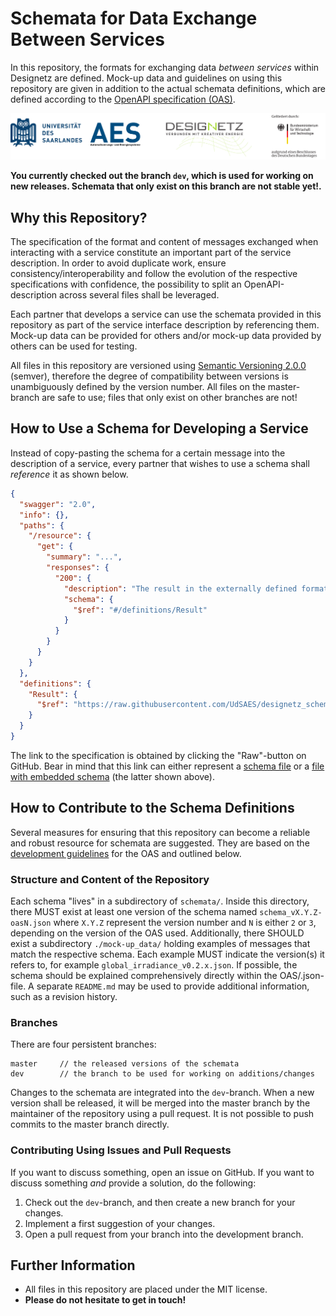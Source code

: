 # Schemata for Data Exchange Between Services
In this repository, the formats for exchanging data _between services_ within Designetz are defined. Mock-up data and guidelines on using this repository are given in addition to the actual schemata definitions, which are defined according to the [OpenAPI specification (OAS)](https://github.com/OAI/OpenAPI-Specification/blob/master/versions/2.0.md).

![](https://github.com/UdSAES/designetz_schemata/blob/master/resources/logos_uds_aes_designetz_bmwi.png)

__You currently checked out the branch `dev`, which is used for working on new releases. Schemata that only exist on this branch are not stable yet!.__

## Why this Repository?
The specification of the format and content of messages exchanged when interacting with a service constitute an important part of the service description. In order to avoid duplicate work, ensure consistency/interoperability and follow the evolution of the respective specifications with confidence, the possibility to split an OpenAPI-description across several files shall be leveraged.

Each partner that develops a service can use the schemata provided in this repository as part of the service interface description by referencing them. Mock-up data can be provided for others and/or mock-up data provided by others can be used for testing.

All files in this repository are versioned using [Semantic Versioning 2.0.0](https://semver.org/spec/v2.0.0.html) (semver), therefore the degree of compatibility between versions is unambiguously defined by the version number. All files on the master-branch are safe to use; files that only exist on other branches are not!

## How to Use a Schema for Developing a Service
Instead of copy-pasting the schema for a certain message into the description of a service, every partner that wishes to use a schema shall _reference_ it as shown below.
```json
{
  "swagger": "2.0",
  "info": {},
  "paths": {
    "/resource": {
      "get": {
        "summary": "...",
        "responses": {
          "200": {
            "description": "The result in the externally defined format.",
            "schema": {
              "$ref": "#/definitions/Result"
            }
          }
        }
      }
    }
  },
  "definitions": {
    "Result": {
      "$ref": "https://raw.githubusercontent.com/UdSAES/designetz_schemata/master/schemata/forecast/schema_v0.2.1-oas2.json#/Result"
    }
  }
}

```
The link to the specification is obtained by clicking the "Raw"-button on GitHub. Bear in mind that this link can either represent a [schema file](https://github.com/OAI/OpenAPI-Specification/blob/master/versions/2.0.md#relative-schema-file-example) or a [file with embedded schema](https://github.com/OAI/OpenAPI-Specification/blob/master/versions/2.0.md#relative-files-with-embedded-schema-example) (the latter shown above).

## How to Contribute to the Schema Definitions
Several measures for ensuring that this repository can become a reliable and robust resource for schemata are suggested. They are based on the [development guidelines](https://github.com/OAI/OpenAPI-Specification/blob/master/DEVELOPMENT.md) for the OAS and outlined below.

### Structure and Content of the Repository
Each schema "lives" in a subdirectory of `schemata/`. Inside this directory, there MUST exist at least one version of the schema named `schema_vX.Y.Z-oasN.json` where `X.Y.Z` represent the version number and `N` is either `2` or `3`, depending on the version of the OAS used. Additionally, there SHOULD exist a subdirectory `./mock-up_data/` holding examples of messages that match the respective schema. Each example MUST indicate the version(s) it refers to, for example `global_irradiance_v0.2.x.json`. If possible, the schema should be explained comprehensively directly within the OAS/.json-file. A separate `README.md` may be used to provide additional information, such as a revision history.

### Branches
There are four persistent branches:
```
master     // the released versions of the schemata
dev        // the branch to be used for working on additions/changes
```
Changes to the schemata are integrated into the `dev`-branch. When a new version shall be released, it will be merged into the master branch by the maintainer of the repository using a pull request. It is not possible to push commits to the master branch directly.

### Contributing Using Issues and Pull Requests
If you want to discuss something, open an issue on GitHub. If you want to discuss something _and_ provide a solution, do the following:
1. Check out the `dev`-branch, and then create a new branch for your changes.
2. Implement a first suggestion of your changes.
3. Open a pull request from your branch into the development branch.

## Further Information
* All files in this repository are placed under the MIT license.
* __Please do not hesitate to get in touch!__
